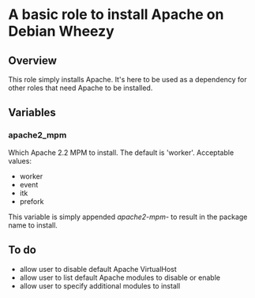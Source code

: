 # A basic role to install Apache on Debian Wheezy
## Overview
This role simply installs Apache. It's here to be used as a dependency for
other roles that need Apache to be installed.

## Variables
### apache2_mpm
Which Apache 2.2 MPM to install. The default is 'worker'. Acceptable values:
- worker
- event
- itk
- prefork

This variable is simply appended *apache2-mpm-* to result in the package
name to install.

## To do
- allow user to disable default Apache VirtualHost
- allow user to list default Apache modules to disable or enable
- allow user to specify additional modules to install

